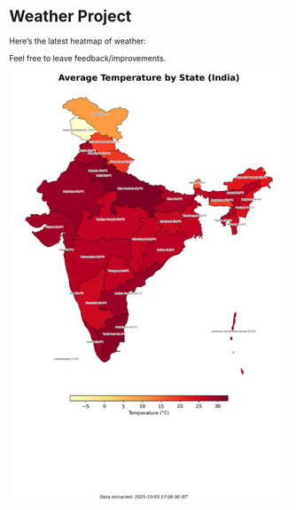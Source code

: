 # Weather Project

Here’s the latest heatmap of weather:

Feel free to leave feedback/improvements.

![India Heatmap](docs/assets/india_heatmap.png?v=E256D9)
